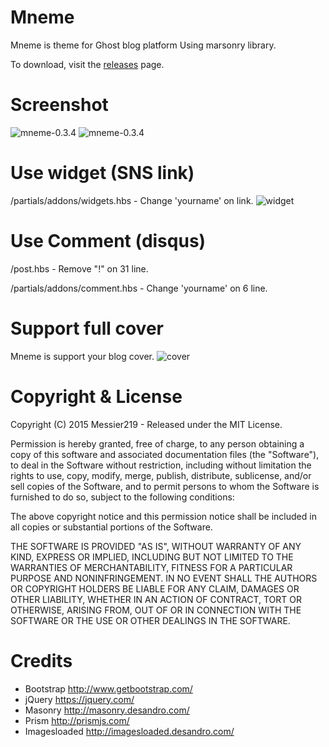 # Mneme
Mneme is theme for Ghost blog platform Using marsonry library.

To download, visit the [releases](https://github.com/messier219/mneme/releases) page.

# Screenshot
![mneme-0.3.4](https://cloud.githubusercontent.com/assets/287376/10242847/e8c656ee-692e-11e5-903d-a475d755980e.png)
![mneme-0.3.4](https://cloud.githubusercontent.com/assets/287376/11001801/8eef4f66-84ec-11e5-9c6f-3463f1f9180d.png)

# Use widget (SNS link)
/partials/addons/widgets.hbs - Change 'yourname' on link.
![widget](https://cloud.githubusercontent.com/assets/287376/11083883/d6b7913a-8877-11e5-9bd3-b9473e6d38dd.PNG)

# Use Comment (disqus)
/post.hbs - Remove "!" on 31 line. 

/partials/addons/comment.hbs - Change 'yourname' on 6 line.

# Support full cover
Mneme is support your blog cover.
![cover](https://cloud.githubusercontent.com/assets/287376/11083884/d794e210-8877-11e5-8686-f1eea9216110.jpg)

# Copyright & License
Copyright (C) 2015 Messier219 - Released under the MIT License.

Permission is hereby granted, free of charge, to any person obtaining a copy of this software and associated documentation files (the "Software"), to deal in the Software without restriction, including without limitation the rights to use, copy, modify, merge, publish, distribute, sublicense, and/or sell copies of the Software, and to permit persons to whom the Software is furnished to do so, subject to the following conditions:

The above copyright notice and this permission notice shall be included in all copies or substantial portions of the Software.

THE SOFTWARE IS PROVIDED "AS IS", WITHOUT WARRANTY OF ANY KIND, EXPRESS OR IMPLIED, INCLUDING BUT NOT LIMITED TO THE WARRANTIES OF MERCHANTABILITY, FITNESS FOR A PARTICULAR PURPOSE AND NONINFRINGEMENT. IN NO EVENT SHALL THE AUTHORS OR COPYRIGHT HOLDERS BE LIABLE FOR ANY CLAIM, DAMAGES OR OTHER LIABILITY, WHETHER IN AN ACTION OF CONTRACT, TORT OR OTHERWISE, ARISING FROM, OUT OF OR IN CONNECTION WITH THE SOFTWARE OR THE USE OR OTHER DEALINGS IN THE SOFTWARE.

# Credits
* Bootstrap http://www.getbootstrap.com/
* jQuery https://jquery.com/
* Masonry http://masonry.desandro.com/
* Prism http://prismjs.com/
* Imagesloaded http://imagesloaded.desandro.com/
